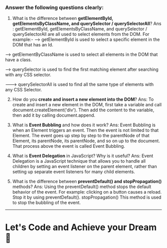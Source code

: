 
### Answer the following questions clearly:

1. What is the difference between **getElementById, getElementsByClassName, and querySelector / querySelectorAll**?
Ans : getElementById, getElementsByClassName, and querySelector / querySelectorAll are all used to select elements from the DOM. For example:- 
--> getElementById is used to select a specific element in the DOM that has an Id. 

--> getElementByClassName is used to select all elements in the DOM that have a class.

--> querySelector is used to find the first matching element after searching with any CSS selector.

---> querySelectorAll is used to find all the same type of elements with any CSS Selector.

2. How do you **create and insert a new element into the DOM**?
Ans: To create and insert a new element in the DOM, first take a variable and call document.createElement('div'). Then add the content to the variable, then add it by calling document.append.

3. What is **Event Bubbling** and how does it work?
Ans: Event Bubbling is when an Element triggers an event. Then the event is not limited to that Element. The event goes up step by step to the parentNode of that Element, its parentNode, its parentNode, and so on up to the document. That process above the event is called Event Bubbling.

4. What is **Event Delegation** in JavaScript? Why is it useful?
Ans: Event Delegation is a JavaScript technique that allows you to handle all children by setting an event listener on the parent element, rather than setting up separate event listeners for many child elements.
5. What is the difference between **preventDefault() and stopPropagation()** methods?
Ans: Using the preventDefault() method stops the default behavior of the event. For example: clicking on a button causes a reload. Stop it by using preventDefault(). stopPropagation() This method is used to stop the bubbling of the event.


---

# Let's Code and Achieve your Dream 🎯

